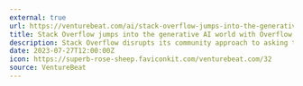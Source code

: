 ```yaml
---
external: true
url: https://venturebeat.com/ai/stack-overflow-jumps-into-the-generative-ai-world-with-overflow-ai/
title: Stack Overflow jumps into the generative AI world with Overflow AI
description: Stack Overflow disrupts its community approach to asking technical questions with a new set of generative AI-powered initiatives.
date: 2023-07-27T12:00:00Z
icon: https://superb-rose-sheep.faviconkit.com/venturebeat.com/32
source: VentureBeat
---
```

